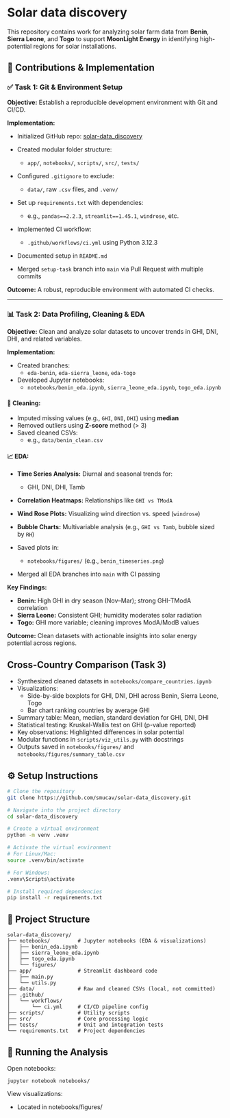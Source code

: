 # Solar data discovery

This repository contains work for analyzing solar farm data from **Benin**, **Sierra Leone**, and **Togo** to support **MoonLight Energy** in identifying high-potential regions for solar installations.

## 🚀 Contributions & Implementation

### ✅ Task 1: Git & Environment Setup

**Objective:** Establish a reproducible development environment with Git and CI/CD.

**Implementation:**

- Initialized GitHub repo: [solar-data_discovery](https://github.com/smucav/solar-data_discovery)
- Created modular folder structure:
  - `app/`, `notebooks/`, `scripts/`, `src/`, `tests/`

- Configured `.gitignore` to exclude:
  - `data/`, raw `.csv` files, and `.venv/`

- Set up `requirements.txt` with dependencies:
  - e.g., `pandas==2.2.3`, `streamlit==1.45.1`, `windrose`, etc.

- Implemented CI workflow:
  - `.github/workflows/ci.yml` using Python 3.12.3

- Documented setup in `README.md`
- Merged `setup-task` branch into `main` via Pull Request with multiple commits

**Outcome:** A robust, reproducible environment with automated CI checks.

---

### 📊 Task 2: Data Profiling, Cleaning & EDA

**Objective:** Clean and analyze solar datasets to uncover trends in GHI, DNI, DHI, and related variables.

**Implementation:**
- Created branches:
  - `eda-benin`, `eda-sierra_leone`, `eda-togo`
- Developed Jupyter notebooks:
  - `notebooks/benin_eda.ipynb`, `sierra_leone_eda.ipynb`, `togo_eda.ipynb`

#### 🧹 Cleaning:
- Imputed missing values (e.g., `GHI`, `DNI`, `DHI`) using **median**
- Removed outliers using **Z-score** method (> 3)
- Saved cleaned CSVs:
  - e.g., `data/benin_clean.csv`

#### 📈 EDA:
- **Time Series Analysis:** Diurnal and seasonal trends for:
  - GHI, DNI, DHI, Tamb
- **Correlation Heatmaps:** Relationships like `GHI vs TModA`
- **Wind Rose Plots:** Visualizing wind direction vs. speed (`windrose`)
- **Bubble Charts:** Multivariable analysis (e.g., `GHI vs Tamb`, bubble sized by `RH`)
- Saved plots in:
  - `notebooks/figures/` (e.g., `benin_timeseries.png`)

- Merged all EDA branches into `main` with CI passing

**Key Findings:**
- **Benin:** High GHI in dry season (Nov–Mar); strong GHI-TModA correlation
- **Sierra Leone:** Consistent GHI; humidity moderates solar radiation
- **Togo:** GHI more variable; cleaning improves ModA/ModB values

**Outcome:** Clean datasets with actionable insights into solar energy potential across regions.

## Cross-Country Comparison (Task 3)
- Synthesized cleaned datasets in `notebooks/compare_countries.ipynb`
- Visualizations:
  - Side-by-side boxplots for GHI, DNI, DHI across Benin, Sierra Leone, Togo
  - Bar chart ranking countries by average GHI
- Summary table: Mean, median, standard deviation for GHI, DNI, DHI
- Statistical testing: Kruskal-Wallis test on GHI (p-value reported)
- Key observations: Highlighted differences in solar potential
- Modular functions in `scripts/viz_utils.py` with docstrings
- Outputs saved in `notebooks/figures/` and `notebooks/figures/summary_table.csv`

## ⚙️ Setup Instructions

```bash
# Clone the repository
git clone https://github.com/smucav/solar-data_discovery.git

# Navigate into the project directory
cd solar-data_discovery

# Create a virtual environment
python -m venv .venv

# Activate the virtual environment
# For Linux/Mac:
source .venv/bin/activate

# For Windows:
.venv\Scripts\activate

# Install required dependencies
pip install -r requirements.txt
```
## 📁 Project Structure
```
solar-data_discovery/
├── notebooks/         # Jupyter notebooks (EDA & visualizations)
│   ├── benin_eda.ipynb
│   ├── sierra_leone_eda.ipynb
│   ├── togo_eda.ipynb
│   └── figures/
├── app/               # Streamlit dashboard code
│   ├── main.py
│   └── utils.py
├── data/              # Raw and cleaned CSVs (local, not committed)
├── .github/
│   └── workflows/
│       └── ci.yml     # CI/CD pipeline config
├── scripts/           # Utility scripts
├── src/               # Core processing logic
├── tests/             # Unit and integration tests
└── requirements.txt   # Project dependencies
```
## 🧪 Running the Analysis

Open notebooks:
```
jupyter notebook notebooks/
```
View visualizations:
   - Located in notebooks/figures/
